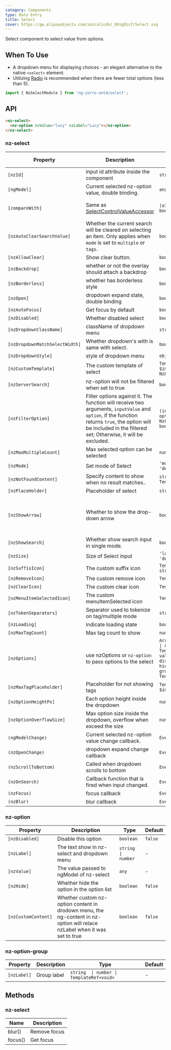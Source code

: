 ```yaml
---
category: Components
type: Data Entry
title: Select
cover: https://gw.alipayobjects.com/zos/alicdn/_0XzgOis7/Select.svg
---
```


Select component to select value from options.

## When To Use

- A dropdown menu for displaying choices - an elegant alternative to the native `<select>` element.
- Utilizing [Radio](/components/radio/en) is recommended when there are fewer total options (less than 5).

```ts
import { NzSelectModule } from 'ng-zorro-antd/select';
```

## API

```html
<nz-select>
  <nz-option nzValue="lucy" nzLabel="Lucy"></nz-option>
</nz-select>
```

### nz-select

| Property | Description | Type | Default | Global Config |
| -------- | ----------- | ---- | ------- | ------- |
| `[nzId]` | input id attribute inside the component| `string` | - |
| `[ngModel]` | Current selected nz-option value, double binding. | `any \| any[]` | - |
| `[compareWith]` | Same as [SelectControlValueAccessor](https://angular.io/api/forms/SelectControlValueAccessor#caveat-option-selection) | `(o1: any, o2: any) => boolean` | `(o1: any, o2: any) => o1===o2` |
| `[nzAutoClearSearchValue]` | Whether the current search will be cleared on selecting an item. Only applies when `mode` is set to `multiple` or `tags`. | `boolean` | `true` |
| `[nzAllowClear]` | Show clear button. | `boolean` | `false` |
| `[nzBackdrop]` | whether or not the overlay should attach a backdrop | `boolean` | `false` |
| `[nzBorderless]` | whether has borderless style | `boolean` | `false` | ✅ |
| `[nzOpen]` | dropdown expand state, double binding | `boolean` | `false` |
| `[nzAutoFocus]` | Get focus by default | `boolean` | `false` |
| `[nzDisabled]` | Whether disabled select | `boolean` | `false` |
| `[nzDropdownClassName]` | className of dropdown menu | `string` | - |
| `[nzDropdownMatchSelectWidth]` | Whether dropdown's with is same with select. | `boolean` | `true` |
| `[nzDropdownStyle]` | style of dropdown menu | `object` | - |
| `[nzCustomTemplate]` | The custom template of select | `TemplateRef<{ $implicit: NzOptionComponent }>` | - |
| `[nzServerSearch]` | nz-option will not be filtered when set to true | `boolean` | `false` |
| `[nzFilterOption]` | Filter options against it. The function will receive two arguments, `inputValue` and `option`, if the function returns `true`, the option will be included in the filtered set; Otherwise, it will be excluded. | `(input?: string, option?: NzOptionComponent) => boolean;` | - |
| `[nzMaxMultipleCount]` |  Max selected option can be selected | `number` | `Infinity` |
| `[nzMode]` | Set mode of Select | `'multiple' \| 'tags' \| 'default'` | `'default'` |
| `[nzNotFoundContent]` | Specify content to show when no result matches.. | `string  \|  TemplateRef<void>` | `'Not Found'` |
| `[nzPlaceHolder]` | Placeholder of select | `string` | - |
| `[nzShowArrow]` | Whether to show the drop-down arrow | `boolean` | `true`(for single select), `false`(for multiple select) |
| `[nzShowSearch]` | Whether show search input in single mode. | `boolean` | `false` |
| `[nzSize]` | Size of Select input | `'large' \| 'small' \| 'default'` | `'default'` |
| `[nzSuffixIcon]` | The custom suffix icon | `TemplateRef<any> \| string` | - |  ✅ |
| `[nzRemoveIcon]` | The custom remove icon | `TemplateRef<any>` | - |
| `[nzClearIcon]` | The custom clear icon | `TemplateRef<any>` | - |
| `[nzMenuItemSelectedIcon]` | The custom menuItemSelected icon | `TemplateRef<any>` | - |
| `[nzTokenSeparators]` | Separator used to tokenize on tag/multiple mode | `string[]` | `[]` |
| `[nzLoading]` | indicate loading state | `boolean` | false |
| `[nzMaxTagCount]` | Max tag count to show| `number` | - |
| `[nzOptions]` | use nzOptions or `nz-option` to pass options to the select  | `Array<{ label: string  \| number \| TemplateRef<any>; value: any; disabled?: boolean; hide?: boolean; groupLabel?: string \| TemplateRef<any>;}>` | - |
| `[nzMaxTagPlaceholder]` | Placeholder for not showing tags | `TemplateRef<{ $implicit: any[] }>` | - |
| `[nzOptionHeightPx]` | Each option height inside the dropdown | `number` | `32` |
| `[nzOptionOverflowSize]` | Max option size inside the dropdown, overflow when exceed the size | `number` | `8` |
| `(ngModelChange)` | Current selected nz-option value change callback. | `EventEmitter<any[]>` | - |
| `(nzOpenChange)` | dropdown expand change callback | `EventEmitter<boolean>` | `false` |
| `(nzScrollToBottom)` | Called when dropdown scrolls to bottom | `EventEmitter<any>` | - |
| `(nzOnSearch)` | Callback function that is fired when input changed. | `EventEmitter<string>` | - |
| `(nzFocus)` | focus callback | `EventEmitter<any>` | - |
| `(nzBlur)` | blur callback | `EventEmitter<any>` | - |

### nz-option

| Property | Description | Type | Default |
| -------- | ----------- | ---- | ------- |
| `[nzDisabled]` | Disable this option | `boolean` | `false` |
| `[nzLabel]` | The text show in nz-select and dropdown menu | `string  \| number` | - |
| `[nzValue]` | The value passed to ngModel of nz-select | `any ` | - |
| `[nzHide]` | Whether hide the option in the option list | `boolean` | `false` |
| `[nzCustomContent]` | Whether custom nz-option content in drodown menu, the ng-content in nz-option will relace nzLabel when it was set to true | `boolean` | `false` |

### nz-option-group

| Property | Description | Type | Default |
| -------- | ----------- | ---- | ------- |
| `[nzLabel]` | Group label | `string  \| number \| TemplateRef<void>` | - |

## Methods

### nz-select

| Name | Description |
| --- | --- |
| blur() | Remove focus |
| focus() | Get focus |
